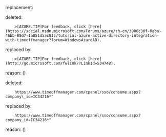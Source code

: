 replacement:

deleted:

		>[AZURE.TIP]For feedback, click [here](https://social.msdn.microsoft.com/Forums/azure/zh-cn/3988c38f-0aba-46bb-88d7-1a851d5ac01c/tutorial-azure-active-directory-integration-with-timeoffmanager?forum=WindowsAzureAD).

replaced by:

		>[AZURE.TIP]For feedback, click [here](http://go.microsoft.com/fwlink/?LinkId=534748).

reason: ()

deleted:

		https://www.timeoffmanager.com/cpanel/sso/consume.aspx?company\_id=IC34216*"

replaced by:

		https://www.timeoffmanager.com/cpanel/sso/consume.aspx?company_id=IC34216*"

reason: ()

